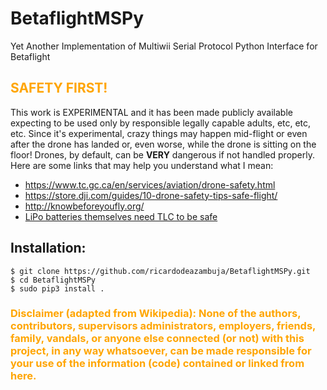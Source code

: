 # BetaflightMSPy
Yet Another Implementation of Multiwii Serial Protocol Python Interface for Betaflight

## <span style="color:orange;">SAFETY FIRST!</span>
This work is EXPERIMENTAL and it has been made publicly available expecting to be used only by responsible legally capable adults, etc, etc, etc. Since it's experimental, crazy things may happen mid-flight or even after the drone has landed or, even worse, while the drone is sitting on the floor! Drones, by default, can be **VERY** dangerous if not handled properly. Here are some links that may help you understand what I mean:
- https://www.tc.gc.ca/en/services/aviation/drone-safety.html
- https://store.dji.com/guides/10-drone-safety-tips-safe-flight/
- http://knowbeforeyoufly.org/
- [LiPo batteries themselves need TLC to be safe](https://www.robotshop.com/media/files/pdf/hyperion-g5-50c-3s-1100mah-lipo-battery-User-Guide.pdf)

## Installation:
```
$ git clone https://github.com/ricardodeazambuja/BetaflightMSPy.git
$ cd BetaflightMSPy
$ sudo pip3 install .
```


### <span style="color:orange;">**Disclaimer (adapted from Wikipedia):** None of the authors, contributors, supervisors administrators, employers, friends, family, vandals, or anyone else connected (or not) with this project, in any way whatsoever, can be made responsible for your use of the information (code) contained or linked from here.</span>